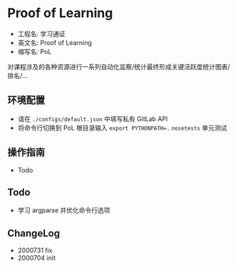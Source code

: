 # Proof of Learning

- 工程名: 学习通证
- 英文名: Proof of Learning
- 缩写名: PoL

对课程涉及的各种资源进行一系列自动化监察/统计最终形成关键活跃度统计图表/排名/...

## 环境配置

- 请在 `./configs/default.json` 中填写私有 GitLab API
- 将命令行切换到 PoL 根目录输入 `export PYTHONPATH=.` `nosetests` 单元测试

## 操作指南

- Todo

## Todo

- 学习 argparse 并优化命令行选项

## ChangeLog

- 2000731 fix
- 2000704 init
